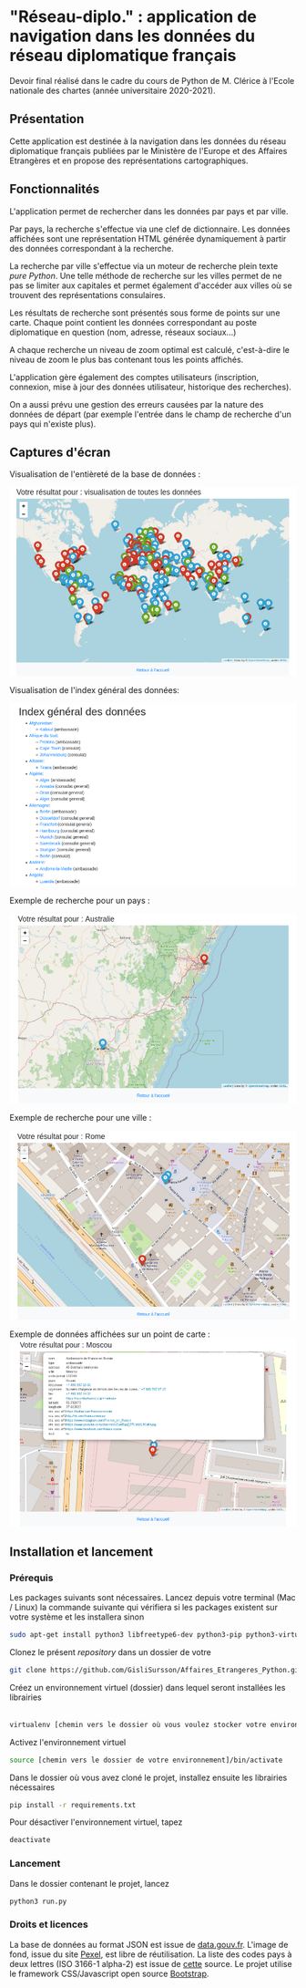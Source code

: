 # "Réseau-diplo." : application de navigation dans les données du réseau diplomatique français

Devoir final réalisé dans le cadre du cours de Python de M. Clérice à l'Ecole nationale des chartes (année universitaire 2020-2021).

## Présentation

Cette application est destinée à la navigation dans les données du réseau diplomatique français publiées par le Ministère de l'Europe et des Affaires Etrangères et en propose des représentations cartographiques. 

## Fonctionnalités

L'application permet de rechercher dans les données par pays et par ville. 

Par pays, la recherche s'effectue via une clef de dictionnaire. Les données affichées sont une représentation HTML générée dynamiquement à partir des données correspondant à la recherche.

La recherche par ville s'effectue via un moteur de recherche plein texte *pure Python*. Une telle méthode de recherche sur les villes permet de ne pas se limiter aux capitales et permet également d'accéder aux villes où se trouvent des représentations consulaires. 

Les résultats de recherche sont présentés sous forme de points sur une carte. Chaque point contient les données correspondant au poste diplomatique en question (nom, adresse, réseaux sociaux...)

A chaque recherche un niveau de zoom optimal est calculé, c'est-à-dire le niveau de zoom le plus bas contenant tous les points affichés. 

L'application gère également des comptes utilisateurs (inscription, connexion, mise à jour des données utilisateur, historique des recherches). 

On a aussi prévu une gestion des erreurs causées par la nature des données de départ (par exemple l'entrée dans le champ de recherche d'un pays qui n'existe plus).

## Captures d'écran

Visualisation de l'entièreté de la base de données :

![monde](./images/monde_full.png)

Visualisation de l'index général des données:

![index](./images/index.png)

Exemple de recherche pour un pays : 

![pays](./images/pays.png)

Exemple de recherche pour une ville : 

![ville](./images/ville.png)

Exemple de données affichées sur un point de carte : 
![donnes](./images/donnees.png)

## Installation et lancement

### Prérequis

Les packages suivants sont nécessaires. Lancez depuis votre terminal (Mac / Linux) la commande suivante qui vérifiera si les packages existent sur votre système et les installera sinon

```bash
sudo apt-get install python3 libfreetype6-dev python3-pip python3-virtualenv sqlite3
```

Clonez le présent *repository* dans un dossier de votre 

 ```bash
git clone https://github.com/GisliSursson/Affaires_Etrangeres_Python.git
```

Créez un environnement virtuel (dossier) dans lequel seront installées les librairies

```bash

virtualenv [chemin vers le dossier où vous voulez stocker votre environnement] -p python3
```

Activez l'environnement virtuel 

```bash
source [chemin vers le dossier de votre environnement]/bin/activate
```

Dans le dossier où vous avez cloné le projet, installez ensuite les librairies nécessaires 

```bash
pip install -r requirements.txt
```

Pour désactiver l'environnement virtuel, tapez

```bash
deactivate 
```

### Lancement

Dans le dossier contenant le projet, lancez 

```bash
python3 run.py 
```

### Droits et licences

La base de données au format JSON est issue de [data.gouv.fr](https://www.data.gouv.fr/).
L'image de fond, issue du site [Pexel](https://www.pexels.com/fr-fr/), est libre de réutilisation.
La liste des codes pays à deux lettres (ISO 3166-1 alpha-2) est issue de [cette](http://documentation.abes.fr/sudoc/formats/CodesPays.htm) source. 
Le projet utilise le framework CSS/Javascript open source [Bootstrap](https://getbootstrap.com/).



